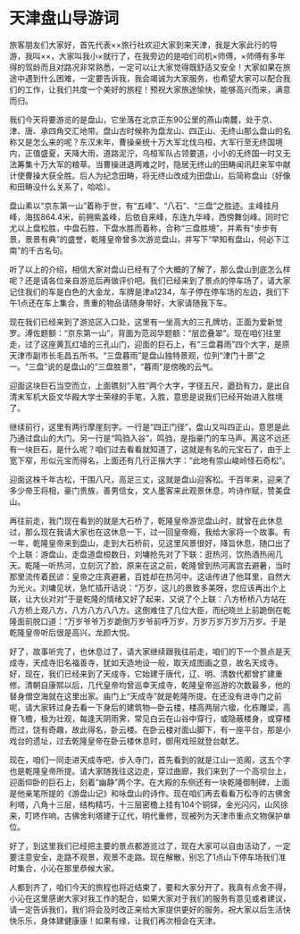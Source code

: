 # 天津盘山导游词  
旅客朋友们大家好，首先代表××旅行社欢迎大家到来天津，我是大家此行的导游，我叫××，大家叫我小×就行了，在我旁边的是咱们司机×师傅，×师傅有多年得的驾龄而且对路况非常熟悉，一定可以让大家觉得既舒适又安全！大家如果在旅途中遇到什么困难，一定要告诉我，我会竭诚为大家服务，也希望大家可以配合我们的工作，让我们共度一个美好的旅程！预祝大家旅途愉快，能够高兴而来，满意而归。  

我们今天将要游览的是盘山，它坐落在北京正东90公里的燕山南麓，处于京、津、唐、承四角交汇地带。盘山古时候称为盘龙山、四正山、无终山那么盘山的名称又是怎么来的呢？东汉末年，曹操亲统十万大军北伐乌桓，大军行至无终国境内，正值盛夏，天降大雨，道路泥泞，乌桓军队占领要道，小小的无终国一时又无法筹集十万大军的粮草。当曹操进退两难之时，隐居无终山的田畴闻讯赶来军中献计使曹操大获全胜。后人为纪念田畴，将无终山改成为田盘山，后简称盘山（好像和田畴没什么关系了，哈哈）。  

盘山素以“京东第一山”着称于世，有“五峰”、“八石”、“三盘”之胜迹。主峰挂月峰，海拔864.4米，前拥紫盖峰，后依自来峰，东连九华峰，西傍舞剑峰。同时它尤以上盘松胜，中盘石胜，下盘水胜而着称，合称“三盘胜境”，并素有“步步有景，景景有典”的盛誉，乾隆皇帝曾多次游览盘山，并写下“早知有盘山，何必下江南”的千古名句。  

听了以上的介绍，相信大家对盘山已经有了个大概的了解了，那么盘山到底怎么样呢？还是请各位亲自游览后再做评价吧。我们已经来到了景点的停车场了，请大家记住我们的车是白色的大金龙，车牌是津a1234，车子停在停车场的左边，我们下午1点还在车上集合，贵重的物品请随身带好，大家请随我下车。  

现在我们已经来到了游览区入口处，这里有一坐高大的三孔牌坊，正面为爱新觉罗。溥佐题额：“京东第一山”，背面为范润华题额：“层峦叠翠”。现在咱们往里走，过了这座黄瓦红墙的三孔山门，迎面的巨石上，有“三盘暮雨”四个大字，是原天津市副市长毛昌五所书。“三盘暮雨”是盘山独特景观，位列“津门十景”之一。“三盘”说的是盘山的“三盘胜景”，“暮雨”是傍晚的云气。  

迎面这块巨石当空而立，上面镌刻“入胜”两个大字，字径五尺，遒劲有力，是出自清末军机大臣文华殿大学士荣禄的手笔，入胜，意思是说我们已经开始进入胜境了。  

继续前行，这里有两行摩崖刻字。一行是“四正门径”，盘山又叫四正山，意思是此乃通过盘山的大门。另一行是“鸣驺入谷”，鸣驺，是指豪门的车马声。离这不远还有一块巨石，是什么呢？咱们过去看看就知道了，这就是有名的元宝石了，由于上宽下窄，形似元宝而得名，上面还有几行正揩大字：“此地有崇山峻岭怪石奇松”。  

迎面这株千年古松，干围八尺，高足三丈，这就是盘山迎客松。千百年来，迎来了多少帝王将相，豪门贵族，善男信女，文人墨客来此观景休息，吟诗作赋，赞美盘山。  

再往前走，我门现在看到的就是大石桥了，乾隆皇帝游览盘山时，就曾在此休息过，那么现在我请大家也在这休息一下，过一回皇帝瘾，我给大家将一个故事。有一年，乾隆皇帝来到盘山，走到大石桥前，见这里风景很好，降旨休息，随口出了个上联：游盘山，走盘道盘桓数日，刘墉抢先对了下联：逛热河，饮热酒热闹几天。乾隆一听热河，立刻沉了脸，原来在这之前，乾隆曾到热河离宫去避暑，当时那里流传着民谚：皇帝之庄真避暑，百姓却在热河中。这话传进了他耳里，自然大为光火。刘墉见状，急忙插开话说：“万岁，这儿的景致多美呀，您应该再出个上联，让大伙对对”于是乾隆的情绪又好了起来，又说了个上联：八方桥桥八方站在八方桥上观八方，八方八方八八方。这倒难住了几位大臣，而纪晓兰上前跪倒在乾隆面前脱口道：“万岁爷爷万岁跪倒万岁爷前呼万岁，万岁万岁万岁万万岁。于是乾隆皇帝听后很是高兴，龙颜大悦。  

好了，故事听完了，也休息过了，请大家继续跟我往前走，咱们的下一个景点是天成寺，天成寺旧名福善寺，犹如天造地设一般，取天成图画之意，故名天成寺。好，现在，我们已经来到了天成寺，它始建于唐代，辽、明、清数代都曾扩建重修。清朝自康熙以后，几代皇帝均曾巡幸天成寺，乾隆皇帝巡游的次数最多，他的替身僧空海就在这里出家。庙门上“天成寺”就是乾隆所提。在还没有进寺门之前呢，请大家转过身去看一下身后的建筑物—卧云楼，楼高两层六楹，化栋雕梁，高脊飞檐，极为壮观，每逢天阴雨霁，常见白云在山谷中穿行，或隐蔽楼身，或穿楼而过，饶有奇趣，故此得名，卧云楼。在卧云楼对面山脚下，有一座平台，那是小戏台的遗址，过去乾隆皇帝在卧云楼休息时，御用戏班就登台献艺。  

现在，咱们一同走进天成寺吧，步入寺门，首先看到的就是江山一览阁，这五个字也是乾隆皇帝所提。请大家随我往这边走，穿过曲廊，我们来到了一个高坝台上，迎面仰卧的巨石上，刻着“幽静”两个字。在大殿的东侧还有一块乾隆御制碑，上面是他亲笔所提的《游盘山记》和咏盘山的诗作。现在咱们再去看看万松寺的古佛舍利塔，八角十三层，结构精巧，十三层密檐上挂有104个铜铎，金光闪闪，山风徐来，叮咚作响，古佛舍利塔建于辽代，明代重修，现被列为天津市重点文物保护单位。  

好了，到这里我们已经把主要的景点都游览过了，现在大家可以自由活动了，一定要注意安全，走路不观景，观景不走路。现在解散，别忘了1点山下停车场我们准时集合，小沁在那里恭候大家。  

人都到齐了，咱们今天的旅程也将近结束了，要和大家分开了，我真有点舍不得，小沁在这里感谢大家对我工作的配合，如果大家对于我们的服务有意见或者建议，请一定告诉我们，我们将会及时改正来给大家提供更好的服务。祝大家以后生活快快乐乐，身体建健康康！如果有缘，让我们再次相会在天津。  
